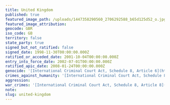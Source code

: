 ```yaml
---
title: United Kingdom
published: true
featured_image_path: /uploads/1447358290560_2706292588_b65d125d52_o.jpg
featured_image_attribution:
geocode: GBR
iso_code: GB
territory: false
state_party: true
signed_but_not_ratified: false
signed_date: 1998-11-30T00:00:00.000Z
ratified_or_acceded_date: 2001-10-04T00:00:00.000Z
entry_into_force_date: 2002-07-01T00:00:00.000Z
ratified_apic_date: 2008-01-24T00:00:00.000Z
genocide: '[International Criminal Court Act, Schedule 8, Article 6](https://iccdb.hrlc.net/data/doc/85/keyword/46/)'
crimes_against_humanity: '[International Criminal Court Act, Schedule 8, Article 7](https://iccdb.hrlc.net/data/doc/85/keyword/13/)'
aggression:
war_crimes: '[International Criminal Court Act, Schedule 8, Article 8](https://iccdb.hrlc.net/data/doc/85/keyword/145/)'
note:
slug: united-kingdom
---
```



